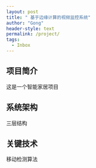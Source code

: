```yaml
---
layout: post
title: " 基于边缘计算的视频监控系统"
author: "Gong"
header-style: text
permalink: /project/
tags:
  - Inbox
---
```


## 项目简介

这是一个智能家居项目

## 系统架构

三层结构

## 关键技术

移动检测算法

